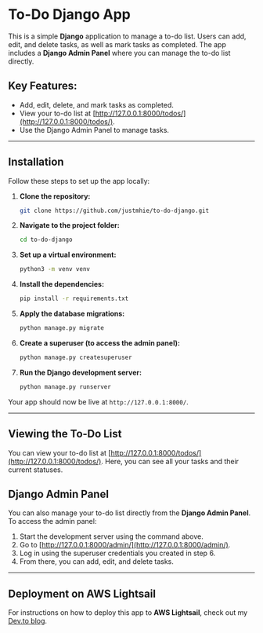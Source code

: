 # To-Do Django App

This is a simple **Django** application to manage a to-do list. Users can add, edit, and delete tasks, as well as mark tasks as completed. The app includes a **Django Admin Panel** where you can manage the to-do list directly.

## Key Features:
- Add, edit, delete, and mark tasks as completed.
- View your to-do list at [http://127.0.0.1:8000/todos/](http://127.0.0.1:8000/todos/).
- Use the Django Admin Panel to manage tasks.

---

## Installation

Follow these steps to set up the app locally:

1. **Clone the repository:**
   ```bash
   git clone https://github.com/justmhie/to-do-django.git
   ``` 

2. **Navigate to the project folder:**
   ```bash
   cd to-do-django
   ```

3. **Set up a virtual environment:**
   ```bash
   python3 -m venv venv
   ```

4. **Install the dependencies:**
   ```bash
   pip install -r requirements.txt
   ```

5. **Apply the database migrations:**
   ```bash
   python manage.py migrate
   ```

6. **Create a superuser (to access the admin panel):**
   ```bash
   python manage.py createsuperuser
   ```

7. **Run the Django development server:**
   ```bash
   python manage.py runserver
   ```

Your app should now be live at `http://127.0.0.1:8000/`.

---

## Viewing the To-Do List

You can view your to-do list at [http://127.0.0.1:8000/todos/](http://127.0.0.1:8000/todos/). Here, you can see all your tasks and their current statuses.

## Django Admin Panel

You can also manage your to-do list directly from the **Django Admin Panel**. To access the admin panel:

1. Start the development server using the command above.
2. Go to [http://127.0.0.1:8000/admin/](http://127.0.0.1:8000/admin/).
3. Log in using the superuser credentials you created in step 6.
4. From there, you can add, edit, and delete tasks.

---

## Deployment on AWS Lightsail

For instructions on how to deploy this app to **AWS Lightsail**, check out my [Dev.to blog](https://dev.to/alyssa_mhie/deploy-a-django-app-from-github-on-aws-lightsail-using-the-bitnami-django-stack-4124).
